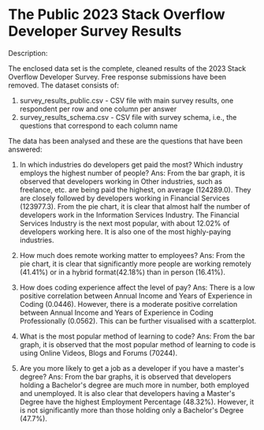 # The Public 2023 Stack Overflow Developer Survey Results

Description:

The enclosed data set is the complete, cleaned results of the 2023 Stack Overflow Developer Survey. Free response submissions have been removed. The dataset consists of:
1. survey_results_public.csv - CSV file with main survey results, one respondent per row and one column per answer
2. survey_results_schema.csv - CSV file with survey schema, i.e., the questions that correspond to each column name


The data has been analysed and these are the questions that have been answered:


1. In which industries do developers get paid the most? Which industry employs the highest number of people?
Ans: From the bar graph, it is observed that developers working in Other industries, such as freelance, etc. are being paid the highest, on average (124289.0). They are closely followed by developers working in Financial Services (123977.3). From the pie chart, it is clear that almost half the number of developers work in the Information Services Industry. The Financial Services Industry is the next most popular, with about 12.02% of developers working here. It is also one of the most highly-paying industries.

2. How much does remote working matter to employees?
Ans: From the pie chart, it is clear that significantly more people are working remotely (41.41%) or in a hybrid format(42.18%) than in person (16.41%).

3. How does coding experience affect the level of pay?
Ans: There is a low positive correlation between Annual Income and Years of Experience in Coding (0.0446). However, there is a moderate positive correlation between Annual Income and Years of Experience in Coding Professionally (0.0562). This can be further visualised with a scatterplot.

4. What is the most popular method of learning to code?
Ans: From the bar graph, it is observed that the most popular method of learning to code is using Online Videos, Blogs and Forums (70244).

5. Are you more likely to get a job as a developer if you have a master's degree?
Ans: From the bar graphs, it is observed that developers holding a Bachelor's degree are much more in number, both employed and unemployed. It is also clear that developers having a Master's Degree have the highest Employment Percentage (48.32%). However, it is not significantly more than those holding only a Bachelor's Degree (47.7%).

